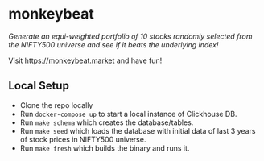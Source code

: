 # monkeybeat

_Generate an equi-weighted portfolio of 10 stocks randomly selected from the NIFTY500 universe and see if it beats the underlying index!_

Visit https://monkeybeat.market and have fun!

## Local Setup

- Clone the repo locally
- Run `docker-compose up` to start a local instance of Clickhouse DB.
- Run `make schema` which creates the database/tables.
- Run `make seed` which loads the database with initial data of last 3 years of stock prices in NIFTY500 universe.
- Run `make fresh` which builds the binary and runs it.
